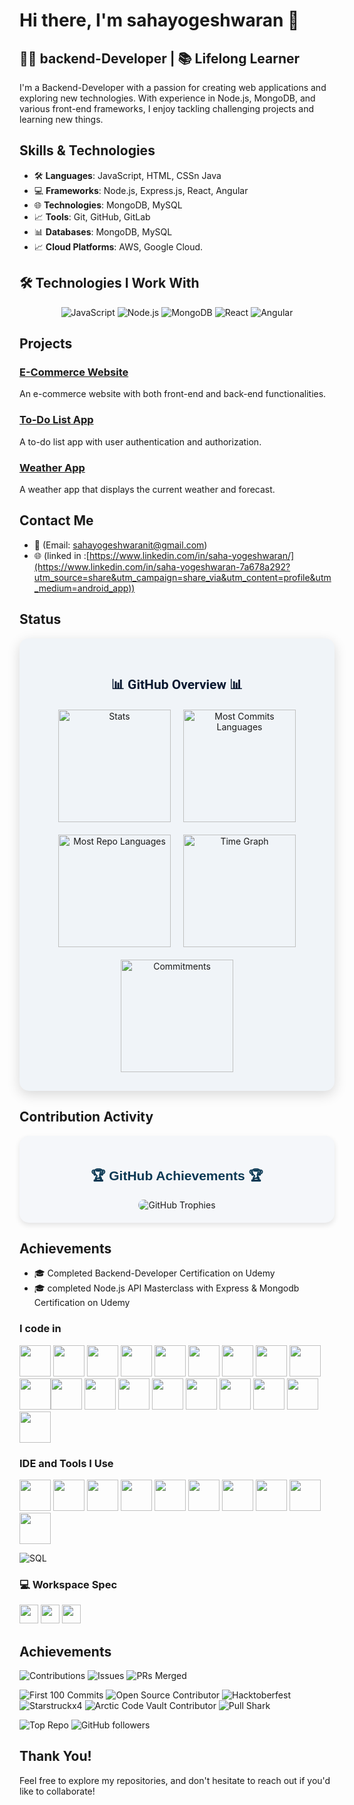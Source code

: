 # Hi there, I'm sahayogeshwaran 👋

## 👨‍💻 backend-Developer | 📚 Lifelong Learner

I'm a Backend-Developer with a passion for creating web applications and exploring new technologies.
With experience in Node.js, MongoDB, and various front-end frameworks,
I enjoy tackling challenging projects and learning new things.

## Skills & Technologies

- 🛠️ **Languages**: JavaScript, HTML, CSSn Java
- 💻 **Frameworks**: Node.js, Express.js, React, Angular
- 🌐 **Technologies**: MongoDB, MySQL
- 📈 **Tools**: Git, GitHub, GitLab
- 📊 **Databases**: MongoDB, MySQL
- 📈 **Cloud Platforms**: AWS, Google Cloud.

## 🛠️ Technologies I Work With

<p align="center">
  <img src="https://img.shields.io/badge/JavaScript-F7DF1E?style=for-the-badge&logo=javascript&logoColor=black" alt="JavaScript" />
  <img src="https://img.shields.io/badge/Node.js-339933?style=for-the-badge&logo=nodedotjs&logoColor=white" alt="Node.js" />
  <img src="https://img.shields.io/badge/MongoDB-47A248?style=for-the-badge&logo=mongodb&logoColor=white" alt="MongoDB" />
  <img src="https://img.shields.io/badge/React-61DAFB?style=for-the-badge&logo=react&logoColor=white" alt="React" />
  <img src="https://img.shields.io/badge/Angular-DD0031?style=for-the-badge&logo=angular&logoColor=white" alt="Angular" />
  
</p>


## Projects

### [E-Commerce Website](https://github.com/SAHAYOGESHWARAN/E-commerce)
An e-commerce website with both front-end and back-end functionalities.

### [To-Do List App](https://github.com/SAHAYOGESHWARAN/To-Do-List-App)
A to-do list app with user authentication and authorization.

### [Weather App](https://github.com/SAHAYOGESHWARAN/Weather-App)
A weather app that displays the current weather and forecast.

## Contact Me

- 📧 (Email: sahayogeshwaranit@gmail.com)
- 🌐 (linked in :[https://www.linkedin.com/in/saha-yogeshwaran/](https://www.linkedin.com/in/saha-yogeshwaran-7a678a292?utm_source=share&utm_campaign=share_via&utm_content=profile&utm_medium=android_app))




## Status
<div align="center" style="background-color: #f0f4f8; padding: 30px; border-radius: 15px; box-shadow: 0 6px 20px rgba(0, 0, 0, 0.15); max-width: 1000px; margin: auto;">
  <h2 style="color: #0a1931; font-family: 'Roboto', sans-serif; font-weight: bold;">📊 GitHub Overview 📊</h2>

  <div style="display: flex; flex-wrap: wrap; justify-content: center; gap: 20px; margin-top: 20px;">
    <img src="http://github-profile-summary-cards.vercel.app/api/cards/stats?username=sahayogeshwaran&theme=transparent" height="180em" alt="Stats" class="card"/>
    <img src="http://github-profile-summary-cards.vercel.app/api/cards/most-commit-language?username=sahayogeshwaran&theme=transparent&exclude=html,CSS,nodejs%20Notebook" height="180em" alt="Most Commits Languages" class="card"/>
    <img src="http://github-profile-summary-cards.vercel.app/api/cards/repos-per-language?username=sahayogeshwaran&theme=transparent&exclude=html,CSS,nodejs%20Notebook" height="180em" alt="Most Repo Languages" class="card"/>
    <img src="http://github-profile-summary-cards.vercel.app/api/cards/productive-time?username=sahayogeshwaran&theme=transparent&utcOffset=5.30" height="180em" alt="Time Graph" class="card"/>
    <img src="http://github-profile-summary-cards.vercel.app/api/cards/profile-details?username=sahayogeshwaran&theme=transparent" height="180em" alt="Commitments" class="card"/>
  </div>
</div>





## Contribution Activity
<div align="center" style="background-color: #f5f7fa; padding: 20px; border-radius: 15px; box-shadow: 0 4px 8px rgba(0, 0, 0, 0.1); max-width: 900px; margin: auto;">
  <h2 style="color: #0b3954; font-family: 'Arial', sans-serif; font-weight: bold;">🏆 GitHub Achievements 🏆</h2>
  
  <div style="display: flex; flex-wrap: wrap; justify-content: center; gap: 20px;">
    <img src="https://github-profile-trophy.vercel.app/?username=sahayogeshwaran&no-bg=true&no-frame=true&row=2&column=3" 
         alt="GitHub Trophies" style="border-radius: 10px; transition: transform 0.3s ease-in-out, box-shadow 0.3s ease-in-out;"/>
  </div>
</div>

## Achievements

- 🎓 Completed Backend-Developer Certification on Udemy
- 🎓 completed Node.js API Masterclass with Express & Mongodb  Certification on Udemy



### I code in
<img height="50" width="50" src="https://img.icons8.com/color/48/000000/python.png" /> <img height="50" width="50" src="https://img.icons8.com/color/48/000000/c-programming.png" /> <img height="50" width="50" src="https://img.icons8.com/color/48/000000/c-plus-plus-logo.png" /> <img height="50" width="50" src="https://img.icons8.com/color/48/000000/java-coffee-cup-logo.png" /> <img height="50" width="50" src="https://img.icons8.com/color/48/000000/html-5.png" /> <img height="50" width="50" src="https://img.icons8.com/color/48/000000/css3.png" /> <img height="50" width="50" src="https://img.icons8.com/color/48/000000/sass.png"/> <img height="50" width="50" src="https://img.icons8.com/color/48/000000/bootstrap.png" />
<img height="50" width="50" src="https://img.icons8.com/color/48/000000/javascript.png"/><img height="50" width="50" src="https://img.icons8.com/color/48/000000/tensorflow.png"/><img height="50" width="50" src="https://img.icons8.com/fluent/48/000000/arduino.png"/> <img height="50" width="50" src="https://img.icons8.com/color/48/000000/react-native.png"/> <img height="50" width="50" src="https://img.icons8.com/color/48/000000/google-firebase-console.png"/> <img height="50" width="50" src="https://img.icons8.com/color/48/000000/mysql-logo.png"/> <img height="50" width="50" src="https://img.icons8.com/color/48/000000/mongodb.png"/> <img height="50" width="50" src="https://img.icons8.com/color/48/000000/nodejs.png"/> <img height="50" width="50" src="https://img.icons8.com/color/48/000000/spring-logo.png"/> <img height="50" width="50" src="https://img.icons8.com/fluency/48/000000/handlebar-mustache.png"/> <img height="50" width="50" src="https://img.icons8.com/color/48/null/graphql.png"/>

### IDE and Tools I Use
<img height="50" width="50" src="https://img.icons8.com/color/48/000000/visual-studio-code-2019.png"/> <img height="50" width="50" src="https://img.icons8.com/color/48/000000/pycharm.png"/> <img height="50" width="50" src="https://img.icons8.com/color/50/000000/git.png"/> <img height="50" width="50" src="https://img.icons8.com/dusk/64/000000/anaconda.png"/> <img height="50" src="https://img.icons8.com/officel/480/null/java-eclipse.png"/> <img height="50" src="https://img.icons8.com/color/480/null/notion--v1.png" /> <img height="50" width="50" src="https://img.icons8.com/doodle/48/000000/adobe-photoshop.png"/> <img height="50" width="50" src="https://img.icons8.com/color/48/000000/figma--v1.png"/> <img height="50" src="https://img.shields.io/badge/Netlify-00C7B7?style=for-the-badge&logo=netlify&logoColor=white"/> <img height="50" src="https://img.shields.io/badge/Adobe%20XD-FF61F6?style=for-the-badge&logo=Adobe%20XD&logoColor=white"/>


![SQL](https://img.shields.io/badge/SQL-4479A1?style=for-the-badge&logo=postgresql&logoColor=ffffff)

### 💻 Workspace Spec
<img height="30" src="https://img.shields.io/badge/Macbook-Pro_M1-ED1C24?style=for-the-badge&logo=apple&logoColor=white"/> <img height="30" src="https://img.shields.io/badge/NVIDIA-GTX1650-76B900?style=for-the-badge&logo=nvidia&logoColor=white"/>  <img height="30" src="https://img.shields.io/badge/AMD-Ryzen_5_4600H-ED1C24?style=for-the-badge&logo=amd&logoColor=white"/> 
## Achievements

![Contributions](https://custom-icon-badges.demolab.com/badge/dynamic/json?color=green&label=Total%20Contributions&query=%24.contributions&url=https://api.github.com/users/SAHAYOGESHWARAN&logo=git)
![Issues](https://custom-icon-badges.demolab.com/github/issues-raw/SAHAYOGESHWARAN/SAHAYOGESHWARAN?logo=issue-tracker)
![PRs Merged](https://custom-icon-badges.demolab.com/github/issues-pr-closed/SAHAYOGESHWARAN/SAHAYOGESHWARAN?logo=pull-request)

![First 100 Commits](https://img.shields.io/badge/achievement-100%20Commits-green?style=for-the-badge)
![Open Source Contributor](https://img.shields.io/badge/achievement-Open%20Source%20Contributor-blue?style=for-the-badge)
![Hacktoberfest](https://img.shields.io/badge/achievement-Hacktoberfest%20Contributor-orange?style=for-the-badge)
![Starstruckx4](https://img.shields.io/badge/Achievement-Starstruckx4-yellow?style=for-the-badge&logo=github)
![Arctic Code Vault Contributor](https://img.shields.io/badge/Achievement-Arctic%20Code%20Vault%20Contributor-blue?style=for-the-badge&logo=github)
![Pull Shark](https://img.shields.io/badge/Achievement-Pull%20Shark-green?style=for-the-badge&logo=github)

![Top Repo](https://custom-icon-badges.demolab.com/github/stars/SAHAYOGESHWARAN/SAHAYOGESHWARAN?logo=star)
![GitHub followers](https://img.shields.io/github/followers/SAHAYOGESHWARAN?label=Followers&style=social)

## Thank You!

Feel free to explore my repositories, and don't hesitate to reach out if you'd like to collaborate!
